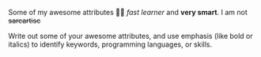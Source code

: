 Some of my awesome attributes 🧑‍🎨 *fast learner* and **very smart**. I am not ~~sarcartisc~~

Write out some of your awesome attributes, and use emphasis (like bold or italics) to identify keywords, programming languages, or skills. 
